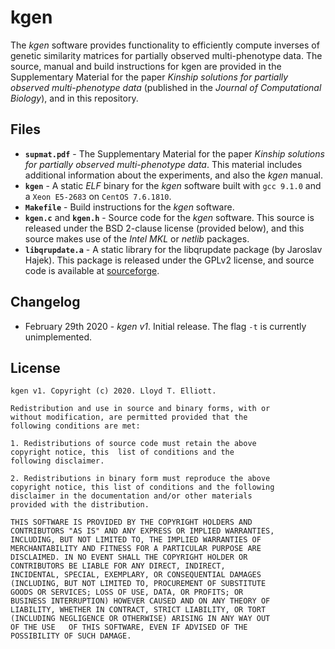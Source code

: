 # kgen

The *kgen* software provides functionality to efficiently compute inverses of genetic similarity matrices for partially observed multi-phenotype data. The source, manual and build instructions for kgen are provided in the Supplementary Material for the paper *Kinship solutions for partially observed multi-phenotype data* (published in the *Journal of Computational Biology*), and in this repository.

## Files

* **`supmat.pdf`** - The Supplementary Material for the paper *Kinship solutions for partially observed multi-phenotype data*. This material includes additional information about the experiments, and also the *kgen* manual.
* **`kgen`** - A static *ELF* binary for the *kgen* software built with `gcc 9.1.0` and a `Xeon E5-2683` on `CentOS 7.6.1810`.
* **`Makefile`** - Build instructions for the *kgen* software.
* **`kgen.c`** and **`kgen.h`** - Source code for the *kgen* software. This source is released under the BSD 2-clause license (provided below), and this source makes use of the *Intel MKL* or *netlib* packages.
* **`libqrupdate.a`** - A static library for the libqrupdate package (by Jaroslav Hajek). This package is released under the GPLv2 license, and source code is available at [sourceforge](https://sourceforge.net/projects/qrupdate/).

## Changelog

* February 29th 2020 - *kgen v1*. Initial release. The flag `-t` is currently unimplemented.

## License

```
kgen v1. Copyright (c) 2020. Lloyd T. Elliott.

Redistribution and use in source and binary forms, with or
without modification, are permitted provided that the
following conditions are met:

1. Redistributions of source code must retain the above
copyright notice, this  list of conditions and the
following disclaimer.

2. Redistributions in binary form must reproduce the above
copyright notice, this list of conditions and the following
disclaimer in the documentation and/or other materials
provided with the distribution.

THIS SOFTWARE IS PROVIDED BY THE COPYRIGHT HOLDERS AND
CONTRIBUTORS "AS IS" AND ANY EXPRESS OR IMPLIED WARRANTIES,
INCLUDING, BUT NOT LIMITED TO, THE IMPLIED WARRANTIES OF
MERCHANTABILITY AND FITNESS FOR A PARTICULAR PURPOSE ARE
DISCLAIMED. IN NO EVENT SHALL THE COPYRIGHT HOLDER OR
CONTRIBUTORS BE LIABLE FOR ANY DIRECT, INDIRECT,
INCIDENTAL, SPECIAL, EXEMPLARY, OR CONSEQUENTIAL DAMAGES
(INCLUDING, BUT NOT LIMITED TO, PROCUREMENT OF SUBSTITUTE
GOODS OR SERVICES; LOSS OF USE, DATA, OR PROFITS; OR
BUSINESS INTERRUPTION) HOWEVER CAUSED AND ON ANY THEORY OF
LIABILITY, WHETHER IN CONTRACT, STRICT LIABILITY, OR TORT
(INCLUDING NEGLIGENCE OR OTHERWISE) ARISING IN ANY WAY OUT
OF THE USE   OF THIS SOFTWARE, EVEN IF ADVISED OF THE
POSSIBILITY OF SUCH DAMAGE.
```
